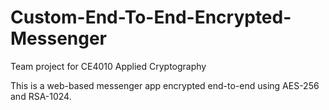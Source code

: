 # Custom-End-To-End-Encrypted-Messenger

Team project for CE4010 Applied Cryptography

This is a web-based messenger app encrypted end-to-end using AES-256 and RSA-1024.
